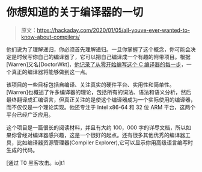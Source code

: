 # 你想知道的关于编译器的一切

> 原文：<https://hackaday.com/2020/01/05/all-youve-ever-wanted-to-know-about-compilers/>

他们说为了理解递归，你必须首先理解递归。一旦你掌握了这个概念，你可能会决定是时候写你自己的编译器了，它可以把自己编译成一个有趣的附带项目。根据[Warren]又名[DoctorWkt]，[他记录了从零开始编写这个 C 编译器的每一步](https://github.com/DoctorWkt/acwj)，一个真正的编译器将能够做到这一点。

该项目的一些目标包括自编译、关注真实的硬件平台、实用性和简单性。[Warren]也概述了许多编译器的理论，包括所有的词法、语法和语义分析，然后最终翻译成汇编语言，但真正关注的是使这个编译器成为一个实际使用的编译器，而不仅仅是一个理论实现。他还专注于 Intel x86-64 和 32 位 ARM 平台，这两个平台已经广泛应用。

这个项目是一篇很长的阅读材料，并且有大约 100，000 字的详尽文档，所以如果你曾经对编译器感兴趣，这是一个很好的起点。还有很多其他优秀的编译器工具，比如编译器资源管理器(Compiler Explorer),它可以显示你用高级语言编写时生成的代码。

[通过 T0 黑客攻击。io]t1